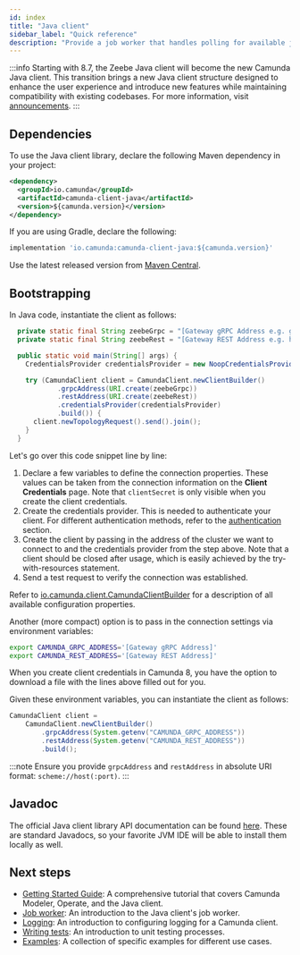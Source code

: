 ```yaml
---
id: index
title: "Java client"
sidebar_label: "Quick reference"
description: "Provide a job worker that handles polling for available jobs, use SLF4J for logging useful notes, and more."
---
```


:::info
Starting with 8.7, the Zeebe Java client will become the new Camunda Java client. This transition brings a new Java client structure designed to enhance the user experience and introduce new features while maintaining compatibility with existing codebases.
For more information, visit [announcements](/reference/announcements-release-notes/870/870-release-notes.md#zeebe-java-client).
:::

## Dependencies

To use the Java client library, declare the following Maven dependency in your project:

```xml
<dependency>
  <groupId>io.camunda</groupId>
  <artifactId>camunda-client-java</artifactId>
  <version>${camunda.version}</version>
</dependency>
```

If you are using Gradle, declare the following:

```groovy
implementation 'io.camunda:camunda-client-java:${camunda.version}'
```

Use the latest released version from [Maven Central](https://search.maven.org/artifact/io.camunda/camunda-client-java).

## Bootstrapping

In Java code, instantiate the client as follows:

```java
  private static final String zeebeGrpc = "[Gateway gRPC Address e.g. grpcs://f887f1a6-7c2b-48ce-809a-e11e5a6ba31a.dsm-1.zeebe.camunda.io:443]";
  private static final String zeebeRest = "[Gateway REST Address e.g. https://dsm-1.zeebe.camunda.io/f887f1a6-7c2b-48ce-809a-e11e5a6ba31a]";

  public static void main(String[] args) {
    CredentialsProvider credentialsProvider = new NoopCredentialsProvider();

    try (CamundaClient client = CamundaClient.newClientBuilder()
            .grpcAddress(URI.create(zeebeGrpc))
            .restAddress(URI.create(zeebeRest))
            .credentialsProvider(credentialsProvider)
            .build()) {
      client.newTopologyRequest().send().join();
    }
  }
```

Let's go over this code snippet line by line:

1. Declare a few variables to define the connection properties. These values can be taken from the connection information on the **Client Credentials** page. Note that `clientSecret` is only visible when you create the client credentials.
2. Create the credentials provider. This is needed to authenticate your client. For different authentication methods, refer to the [authentication](authentication.md) section.
3. Create the client by passing in the address of the cluster we want to connect to and the credentials provider from the step above. Note that a client should be closed after usage, which is easily achieved by the try-with-resources statement.
4. Send a test request to verify the connection was established.

Refer to [io.camunda.client.CamundaClientBuilder](https://javadoc.io/doc/io.camunda/camunda-client-java/latest/io/camunda/client/CamundaClientBuilder.html) for a description of all available configuration properties.

Another (more compact) option is to pass in the connection settings via environment variables:

```bash
export CAMUNDA_GRPC_ADDRESS='[Gateway gRPC Address]'
export CAMUNDA_REST_ADDRESS='[Gateway REST Address]'
```

When you create client credentials in Camunda 8, you have the option to download a file with the lines above filled out for you.

Given these environment variables, you can instantiate the client as follows:

```java
CamundaClient client =
    CamundaClient.newClientBuilder()
        .grpcAddress(System.getenv("CAMUNDA_GRPC_ADDRESS"))
        .restAddress(System.getenv("CAMUNDA_REST_ADDRESS"))
        .build();
```

:::note
Ensure you provide `grpcAddress` and `restAddress` in absolute URI format: `scheme://host(:port)`.
:::

## Javadoc

The official Java client library API documentation can be found [here](https://javadoc.io/doc/io.camunda/camunda-client-java). These are standard Javadocs, so your favorite JVM IDE will be able to install them locally as well.

## Next steps

- [Getting Started Guide](https://github.com/camunda/camunda-platform-get-started): A comprehensive tutorial that covers Camunda Modeler, Operate, and the Java client.
- [Job worker](job-worker.md): An introduction to the Java client's job worker.
- [Logging](logging.md): An introduction to configuring logging for a Camunda client.
- [Writing tests](zeebe-process-test.md): An introduction to unit testing processes.
- [Examples](apis-tools/java-client-examples/index.md): A collection of specific examples for different use cases.
